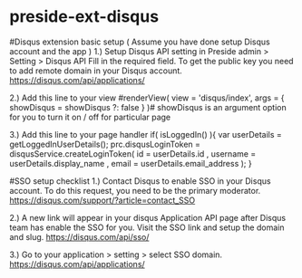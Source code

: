# preside-ext-disqus

#Disqus extension basic setup ( Assume you have done setup Disqus account and the app )
1.) Setup Disqus API setting in Preside admin > Setting > Disqus API
Fill in the required field. To get the public key you need to add remote domain in your Disqus account.
https://disqus.com/api/applications/

2.) Add this line to your view
#renderView( view = 'disqus/index', args = { showDisqus = showDisqus ?: false } )#
showDisqus is an argument option for you to turn it on / off for particular page

3.) Add this line to your page handler
if( isLoggedIn() ){
	var userDetails = getLoggedInUserDetails();
	prc.disqusLoginToken   = disqusService.createLoginToken(
		  id       = userDetails.id
		, username = userDetails.display_name
		, email    = userDetails.email_address
	);
}

#SSO setup checklist
1.) Contact Disqus to enable SSO in your Disqus account. To do this request, you need to be the primary moderator.
https://disqus.com/support/?article=contact_SSO

2.) A new link will appear in your disqus Application API page after Disqus team has enable the SSO for you.
Visit the SSO link and setup the domain and slug.
https://disqus.com/api/sso/

3.) Go to your application > setting > select SSO domain.
https://disqus.com/api/applications/
